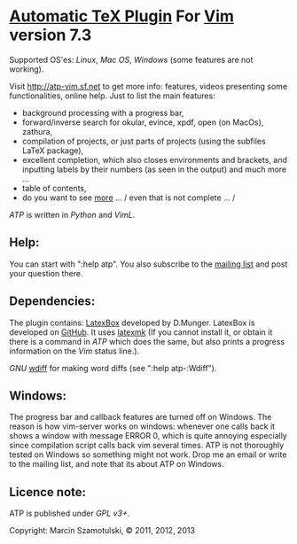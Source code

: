 [Automatic TeX Plugin](http://atp-vim.sf.net) For [Vim](http://vim.org) version 7.3
===================================================================================

Supported OS'es: *Linux*, *Mac OS*, *Windows* (some features are not working).

Visit http://atp-vim.sf.net to get more info: features, videos presenting some
functionalities, online help. Just to list the main features:

 * background processing with a progress bar,
 * forward/inverse search for okular, evince, xpdf, open (on MacOs), zathura,
 * compilation of projects, or just parts of projects (using the subfiles
 LaTeX package),
 * excellent completion, which also closes environments and brackets, and
 inputting labels by their numbers (as seen in the output) and much more ...
 * table of contents,
 * do you want to see [more](http://atp-vim.sf.net) ... / even that is not complete ... /


_ATP_ is written in *Python* and *VimL*.

Help:
-----

You can start with ":help atp". You also subscribe to the [mailing
list](https://lists.sourceforge.net/lists/listinfo/atp-vim-list) and post your
question there.

Dependencies:
-------------

The plugin contains:
[LatexBox](http://www.vim.org/scripts/script.php?script_id=3109) developed by
D.Munger. LatexBox is developed on [GitHub](https://github.com/LaTeX-Box-Team/LaTeX-Box).
It uses [latexmk](http://www.phys.psu.edu/~collins/software/latexmk-jcc/)
(If you cannot install it, or obtain it there is a command in _ATP_ which does
the same, but also prints a progress information on the *Vim* status line.).

*GNU* [wdiff](http://www.gnu.org/software/wdiff/) for making word
diffs (see ":help atp-:Wdiff").

Windows:
--------

The progress bar and callback features are turned off on Windows.  The reason
is how vim-server works on windows: whenever one calls back it shows a window
with message ERROR 0, which is quite annoying especially since compilation
script calls back vim several times.  ATP is not thoroughly tested on Windows
so something might not work.  Drop me an email or write to the mailing list,
and note that its about ATP on Windows.

Licence note:
-------------

ATP is published under *GPL v3+*.

Copyright: Marcin Szamotulski, © 2011, 2012, 2013
